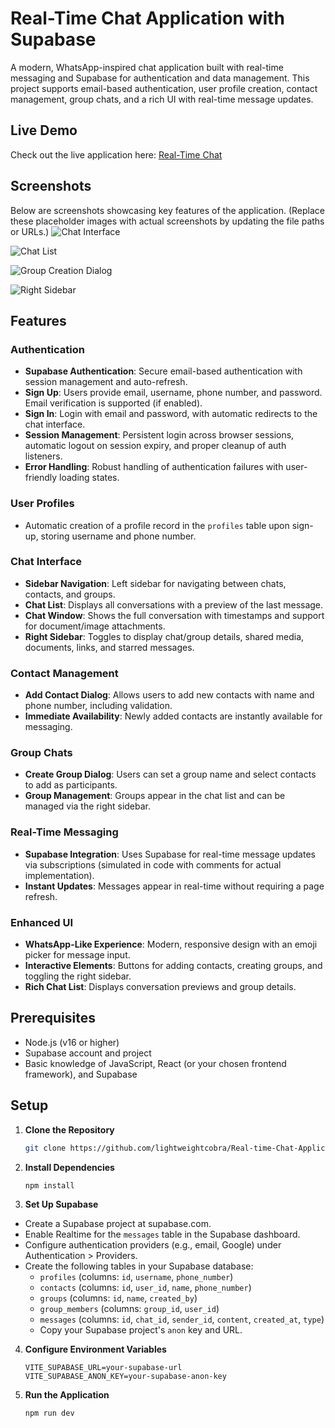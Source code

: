 # Real-Time Chat Application with Supabase

A modern, WhatsApp-inspired chat application built with real-time messaging and Supabase for authentication and data management. This project supports email-based authentication, user profile creation, contact management, group chats, and a rich UI with real-time message updates.

## Live Demo

Check out the live application here: [Real-Time Chat](https://adirealtimechat-5rlyp84o4-adityakumaradk5-gmailcoms-projects.vercel.app/chat)

## Screenshots

Below are screenshots showcasing key features of the application. (Replace these placeholder images with actual screenshots by updating the file paths or URLs.)
![Chat Interface](https://github.com/user-attachments/assets/b834e2b5-c5ba-40b5-b568-d8d9f0bd3d8a)

![Chat List](https://github.com/user-attachments/assets/dff07909-24c9-4d26-bd72-8ac10426d5a9)

![Group Creation Dialog](https://github.com/user-attachments/assets/9aec825c-8404-41bb-9515-134a259e8c9e)

![Right Sidebar](https://github.com/user-attachments/assets/7a47d73a-c188-4568-83b0-6d561b73d693)

## Features

### Authentication
- **Supabase Authentication**: Secure email-based authentication with session management and auto-refresh.
- **Sign Up**: Users provide email, username, phone number, and password. Email verification is supported (if enabled).
- **Sign In**: Login with email and password, with automatic redirects to the chat interface.
- **Session Management**: Persistent login across browser sessions, automatic logout on session expiry, and proper cleanup of auth listeners.
- **Error Handling**: Robust handling of authentication failures with user-friendly loading states.

### User Profiles
- Automatic creation of a profile record in the `profiles` table upon sign-up, storing username and phone number.

### Chat Interface
- **Sidebar Navigation**: Left sidebar for navigating between chats, contacts, and groups.
- **Chat List**: Displays all conversations with a preview of the last message.
- **Chat Window**: Shows the full conversation with timestamps and support for document/image attachments.
- **Right Sidebar**: Toggles to display chat/group details, shared media, documents, links, and starred messages.

### Contact Management
- **Add Contact Dialog**: Allows users to add new contacts with name and phone number, including validation.
- **Immediate Availability**: Newly added contacts are instantly available for messaging.

### Group Chats
- **Create Group Dialog**: Users can set a group name and select contacts to add as participants.
- **Group Management**: Groups appear in the chat list and can be managed via the right sidebar.

### Real-Time Messaging
- **Supabase Integration**: Uses Supabase for real-time message updates via subscriptions (simulated in code with comments for actual implementation).
- **Instant Updates**: Messages appear in real-time without requiring a page refresh.

### Enhanced UI
- **WhatsApp-Like Experience**: Modern, responsive design with an emoji picker for message input.
- **Interactive Elements**: Buttons for adding contacts, creating groups, and toggling the right sidebar.
- **Rich Chat List**: Displays conversation previews and group details.

## Prerequisites
- Node.js (v16 or higher)
- Supabase account and project
- Basic knowledge of JavaScript, React (or your chosen frontend framework), and Supabase

## Setup

1. **Clone the Repository**
   ```bash
   git clone https://github.com/lightweightcobra/Real-time-Chat-Application.git

2. **Install Dependencies**
   ```bash
   npm install
3. **Set Up Supabase**
  - Create a Supabase project at supabase.com.
  -  Enable Realtime for the `messages` table in the Supabase dashboard.
  - Configure authentication providers (e.g., email, Google) under Authentication > Providers.
  - Create the following tables in your Supabase database:
    - `profiles` (columns: `id`, `username`, `phone_number`)
    - `contacts` (columns: `id`, `user_id`, `name`, `phone_number`)
    - `groups` (columns: `id`, `name`, `created_by`)
    - `group_members` (columns: `group_id`, `user_id`)
    - `messages` (columns: `id`, `chat_id`, `sender_id`, `content`, `created_at`, `type`)
    - Copy your Supabase project's `anon` key and URL.
   
4. **Configure Environment Variables**
   ```env
   VITE_SUPABASE_URL=your-supabase-url
   VITE_SUPABASE_ANON_KEY=your-supabase-anon-key
5. **Run the Application**
   ```bash
   npm run dev


